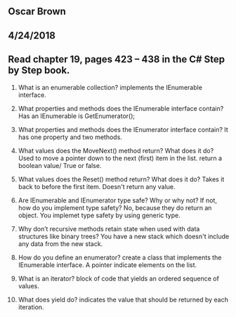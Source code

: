 ## Oscar Brown
## 4/24/2018
## Read chapter 19, pages 423 – 438 in the C# Step by Step book.

1. What is an enumerable collection?
implements the IEnumerable interface.

2. What properties and methods does the IEnumerable interface contain?
Has an IEnumerable is GetEnumerator();

3. What properties and methods does the IEnumerator interface contain?
It has one property and two methods.

4. What values does the MoveNext() method return? What does it do?
Used to move a pointer down to the next (first) item in the list. return a boolean value/ True or false.

5. What values does the Reset() method return? What does it do?
Takes it back to before the first item. Doesn't return any value.

6. Are IEnumerable and IEnumerator type safe? Why or why not? If not, how do you implement type
safety? No, because they do return an object. You implemet type safety by using generic type.


7. Why don’t recursive methods retain state when used with data structures like binary trees?
You have a new stack which doesn't include any data from the new stack.

8. How do you define an enumerator?
create a class that implements the IEnumerable interface. A pointer indicate elements on the list.

9. What is an iterator?
block of code that yields an ordered sequence of values.

10. What does yield do?
 indicates the value that should be returned by each iteration.
